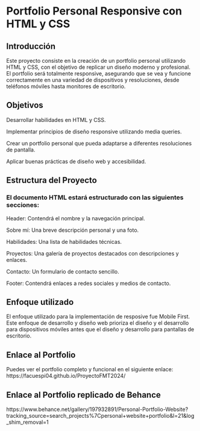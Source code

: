 <h1>Portfolio Personal Responsive con HTML y CSS</h1>
<h2>Introducción</h2>
<p>Este proyecto consiste en la creación de un portfolio personal utilizando HTML y CSS, con el objetivo de replicar un diseño moderno y profesional. El portfolio será totalmente responsive, asegurando que se vea y funcione correctamente en una variedad de dispositivos y resoluciones, desde teléfonos móviles hasta monitores de escritorio.</p>
<h2>Objetivos</h2>
<p>Desarrollar habilidades en HTML y CSS.</p>
<p>Implementar principios de diseño responsive utilizando media queries.</p>
<p>Crear un portfolio personal que pueda adaptarse a diferentes resoluciones de pantalla.</p>
<p>Aplicar buenas prácticas de diseño web y accesibilidad.</p>

<h2>Estructura del Proyecto</h2>
<h3>El documento HTML estará estructurado con las siguientes secciones:</h3>
<p>Header: Contendrá el nombre y la navegación principal.</p>
<p>Sobre mí: Una breve descripción personal y una foto.</p>
<p>Habilidades: Una lista de habilidades técnicas.</p>
<p>Proyectos: Una galería de proyectos destacados con descripciones y enlaces.</p>
<p>Contacto: Un formulario de contacto sencillo.</p>
<p>Footer: Contendrá enlaces a redes sociales y medios de contacto.</p>

<h2>Enfoque utilizado</h2>
<p>El enfoque utilizado para la implementación de resposive fue Mobile First. Este enfoque de desarrollo y diseño web prioriza el diseño y el desarrollo para dispositivos móviles antes que el diseño y desarrollo para pantallas de escritorio.</p>

<h2>Enlace al Portfolio</h2>
<p>Puedes ver el portfolio completo y funcional en el siguiente enlace: https://facuespi04.github.io/ProyectoFMT2024/</p>

<h2>Enlace al Portfolio replicado de Behance</h2>
<p>https://www.behance.net/gallery/197932891/Personal-Portfolio-Website?tracking_source=search_projects%7Cpersonal+website+portfolio&l=21&log_shim_removal=1</p>




